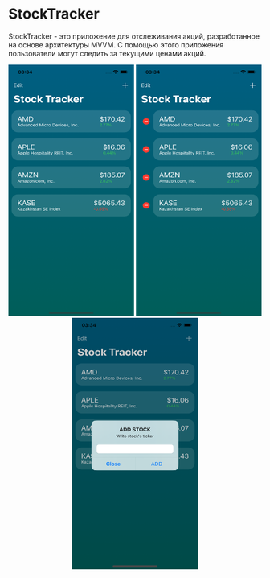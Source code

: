 # StockTracker
StockTracker - это приложение для отслеживания акций, разработанное на основе архитектуры MVVM. 
С помощью этого приложения пользователи могут следить за текущими ценами акций.
<p align="center">
  <img width="250" height="500" src="https://github.com/KEZ758/StockTracker/blob/main/Simulator%20Screenshot%20-%20iPhone%2014%20%20-%202024-04-06%20at%2003.34.00.png">
  <img width="250" height="500" src="https://github.com/KEZ758/StockTracker/blob/main/Simulator%20Screenshot%20-%20iPhone%2014%20%20-%202024-04-06%20at%2003.34.07.png">
  <img width="250" height="500" src="https://github.com/KEZ758/StockTracker/blob/main/Simulator%20Screenshot%20-%20iPhone%2014%20%20-%202024-04-06%20at%2003.34.16.png">
</p>
